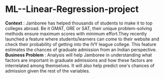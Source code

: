 # ML--Linear-Regression-project
**Context** : Jamboree has helped thousands of students to make it to top colleges abroad. Be it GMAT, GRE or SAT, their unique problem-solving methods ensure maximum scores with minimum effort.They recently launched a feature where students/learners can come to their website and check their probability of getting into the IVY league college. This feature estimates the chances of graduate admission from an Indian perspective.
**Business Problem** : Analysis will help Jamboree in understanding what factors are important in graduate admissions and how these factors are interrelated among themselves. It will also help predict one's chances of admission given the rest of the variables.
